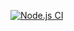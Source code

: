 [![Node.js CI](https://github.com/Wiseman930/greetExpJS/actions/workflows/node.js.yml/badge.svg)](https://github.com/Wiseman930/greetExpJS/actions/workflows/node.js.yml)